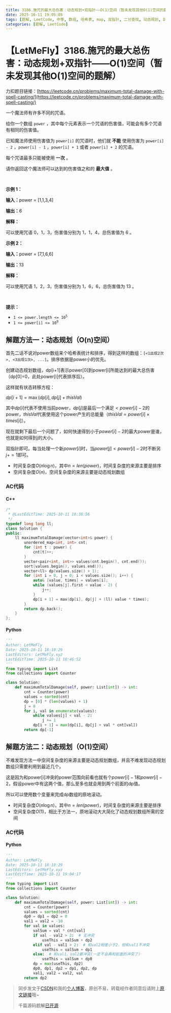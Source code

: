 ```yaml
---
title: 3186.施咒的最大总伤害：动态规划+双指针——O(1)空间（暂未发现其他O(1)空间的题解）
date: 2025-10-11 19:05:05
tags: [题解, LeetCode, 中等, 数组, 哈希表, map, 双指针, 二分查找, 动态规划, DP, 计数, 排序]
categories: [题解, LeetCode]
---
```


# 【LetMeFly】3186.施咒的最大总伤害：动态规划+双指针——O(1)空间（暂未发现其他O(1)空间的题解）

力扣题目链接：[https://leetcode.cn/problems/maximum-total-damage-with-spell-casting/](https://leetcode.cn/problems/maximum-total-damage-with-spell-casting/)

<p>一个魔法师有许多不同的咒语。</p>

<p>给你一个数组&nbsp;<code>power</code>&nbsp;，其中每个元素表示一个咒语的伤害值，可能会有多个咒语有相同的伤害值。</p>

<p>已知魔法师使用伤害值为&nbsp;<code>power[i]</code>&nbsp;的咒语时，他们就&nbsp;<strong>不能</strong>&nbsp;使用伤害为&nbsp;<code>power[i] - 2</code>&nbsp;，<code>power[i] - 1</code>&nbsp;，<code>power[i] + 1</code>&nbsp;或者&nbsp;<code>power[i] + 2</code>&nbsp;的咒语。</p>

<p>每个咒语最多只能被使用 <strong>一次</strong>&nbsp;。</p>

<p>请你返回这个魔法师可以达到的伤害值之和的 <strong>最大值</strong>&nbsp;。</p>

<p>&nbsp;</p>

<p><strong class="example">示例 1：</strong></p>

<div class="example-block">
<p><span class="example-io"><b>输入：</b>power = [1,1,3,4]</span></p>

<p><span class="example-io"><b>输出：</b>6</span></p>

<p><strong>解释：</strong></p>

<p>可以使用咒语 0，1，3，伤害值分别为 1，1，4，总伤害值为 6 。</p>
</div>

<p><strong class="example">示例 2：</strong></p>

<div class="example-block">
<p><span class="example-io"><b>输入：</b>power = [7,1,6,6]</span></p>

<p><span class="example-io"><b>输出：</b>13</span></p>

<p><strong>解释：</strong></p>

<p>可以使用咒语 1，2，3，伤害值分别为 1，6，6，总伤害值为 13 。</p>
</div>

<p>&nbsp;</p>

<p><strong>提示：</strong></p>

<ul>
	<li><code>1 &lt;= power.length &lt;= 10<sup>5</sup></code></li>
	<li><code>1 &lt;= power[i] &lt;= 10<sup>9</sup></code></li>
</ul>


    
## 解题方法一：动态规划（O(n)空间）

首先二话不说对power数组来个哈希表统计和排序，得到这样的数组：`[<1出现2次>, <3出现1次>, ...]`。排序依据是power小的优先。

创建动态规划数组，dp[i+1]表示power[0]到power[i]所能达到的最大总伤害（dp[0]=0，此处power[i]代表排序后）。

这样就有状态转移方程：

$dp[i+1]=\max(dp[i], dp[j]+thisVal)$

其中$dp[i]$代表不使用当前power，$dp[j]$是最后一个满足$\lt power[i]-2$的power，$thisVal$代表使用这个power产生的总能量（$thisVal=power[i]\times times[i]$）。

现在就剩下最后一个问题了，如何快速得到小于$power[i]-2$的最大power是谁，也就是如何得到j的大小。

双指针即可。每当处理一个新$power[i]$时，当$power[j]\lt power[i]-2$时不断另$j+=1$即可。

+ 时间复杂度$O(n\log n)$，其中$n=len(power)$，时间复杂度的来源主要是排序
+ 空间复杂度$O(n)$，空间复杂度的来源主要是动态规划数组

### AC代码

#### C++

```cpp
/*
 * @LastEditTime: 2025-10-11 18:38:56
 */
typedef long long ll;
class Solution {
public:
    ll maximumTotalDamage(vector<int>& power) {
        unordered_map<int, int> cnt;
        for (int t : power) {
            cnt[t]++;
        }
        vector<pair<int, int>> values(cnt.begin(), cnt.end());
        sort(values.begin(), values.end());
        vector<ll> dp(values.size() + 1);
        for (int i = 0, j = 0; i < values.size(); i++) {
            auto& [value, times] = values[i];
            while (values[j].first < value - 2) {
                j++;
            }
            dp[i + 1] = max(dp[i], dp[j] + (ll) value * times);
        }
        return dp.back();
    }
};

```



#### Python

```python
'''
Author: LetMeFly
Date: 2025-10-11 18:10:29
LastEditors: LetMeFly.xyz
LastEditTime: 2025-10-11 18:46:52
'''
from typing import List
from collections import Counter

class Solution:
    def maximumTotalDamage(self, power: List[int]) -> int:
        cnt = Counter(power)
        values = sorted(cnt)
        dp = [0] * (len(values) + 1)
        j = 0
        for i, val in enumerate(values):
            while values[j] < val - 2:
                j += 1
            dp[i + 1] = max(dp[i], dp[j] + val * cnt[val])
        return dp[-1]
```

## 解题方法二：动态规划（O(1)空间）

不难发现方法一中空间复杂度的来源主要是动态规划数组，并且不难发现动态规划数组只需要利用到最近几个。

这是因为和power[i]冲突的power范围向前看也就有个$power[i]-1$和$power[i]-2$，假设power中有这两个值，那么至多也就会用到两个前面的dp值。

所以可以使用数个变量来完成dp数组的原地滚动。

+ 时间复杂度$O(n\log n)$，其中$n=len(power)$，时间复杂度的来源主要是排序
+ 空间复杂度$O(1)$，相比于方法一，原地滚动大大简化了动态规划数组所需的空间

### AC代码

#### Python

```python
'''
Author: LetMeFly
Date: 2025-10-11 18:10:29
LastEditors: LetMeFly.xyz
LastEditTime: 2025-10-11 19:04:17
'''
from typing import List
from collections import Counter

class Solution:
    def maximumTotalDamage(self, power: List[int]) -> int:
        cnt = Counter(power)
        values = sorted(cnt)
        dp0 = dp1 = dp2 = 0
        val1 = val2 = -10
        for val in values:
            valSum = val * cnt[val]
            if val - val2 > 2:  # 无冲突
                useThis = valSum + dp2
            elif val - val1 > 2:  # 和val2相差小于2，但和val1不冲突
                useThis = valSum + dp1
            else:  # 和val1、val2都冲突(一定不会再和前面的冲突了)
                useThis = valSum + dp0
            dp = max(useThis, dp2)
            dp0, dp1, dp2 = dp1, dp2, dp
            val1, val2 = val2, val
        return dp2
```

> 同步发文于[CSDN](https://letmefly.blog.csdn.net/article/details/153067130)和我的[个人博客](https://blog.letmefly.xyz/)，原创不易，转载经作者同意后请附上[原文链接](https://blog.letmefly.xyz/2025/10/11/LeetCode%203186.%E6%96%BD%E5%92%92%E7%9A%84%E6%9C%80%E5%A4%A7%E6%80%BB%E4%BC%A4%E5%AE%B3/)哦~
>
> 千篇源码题解[已开源](https://github.com/LetMeFly666/LeetCode)
